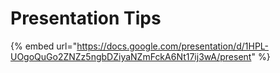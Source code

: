 # Presentation Tips

{% embed url="https://docs.google.com/presentation/d/1HPL-UOgoQuGo2ZNZz5ngbDZiyaNZmFckA6Nt17ij3wA/present" %}
